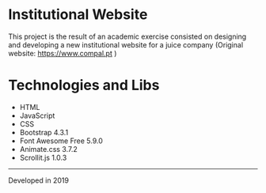 # Institutional Website
This project is the result of an academic exercise consisted on designing and developing a new institutional website for a juice company (Original website: https://www.compal.pt )

# Technologies and Libs
- HTML
- JavaScript
- CSS
- Bootstrap 4.3.1
- Font Awesome Free 5.9.0
- Animate.css 3.7.2
- Scrollit.js 1.0.3


_____
Developed in 2019
